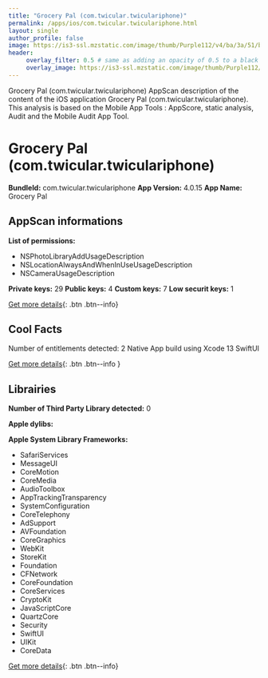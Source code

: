 ```yaml
---
title: "Grocery Pal (com.twicular.twiculariphone)"
permalink: /apps/ios/com.twicular.twiculariphone.html
layout: single
author_profile: false
image: https://is3-ssl.mzstatic.com/image/thumb/Purple112/v4/ba/3a/51/ba3a5137-22c3-5e41-6917-adb3685711a8/AppIcon-0-1x_U007emarketing-0-5-0-sRGB-85-220.png/512x512bb.jpg
header: 
     overlay_filter: 0.5 # same as adding an opacity of 0.5 to a black background
     overlay_image: https://is3-ssl.mzstatic.com/image/thumb/Purple112/v4/ba/3a/51/ba3a5137-22c3-5e41-6917-adb3685711a8/AppIcon-0-1x_U007emarketing-0-5-0-sRGB-85-220.png/512x512bb.jpg
---
```

Grocery Pal (com.twicular.twiculariphone) AppScan description of the content of the iOS application Grocery Pal (com.twicular.twiculariphone). This analysis is based on the Mobile App Tools : AppScore, static analysis, Audit and the Mobile Audit App Tool.

# Grocery Pal (com.twicular.twiculariphone)

**BundleId:** com.twicular.twiculariphone
**App Version:** 4.0.15
**App Name:** Grocery Pal


## AppScan informations 

**List of permissions:** 
- NSPhotoLibraryAddUsageDescription
- NSLocationAlwaysAndWhenInUseUsageDescription
- NSCameraUsageDescription
  
  
**Private keys:** 29
**Public keys:** 4
**Custom keys:** 7
**Low securit keys:** 1
  
[Get more details](/pricing.html){: .btn .btn--info}

## Cool Facts

Number of entitlements detected: 2
Native App
build using Xcode 13
SwiftUI
  
[Get more details](/pricing.html){: .btn .btn--info }

## Librairies 
**Number of Third Party Library detected:** 0


**Apple dylibs:**


**Apple System Library Frameworks:**
- SafariServices
- MessageUI
- CoreMotion
- CoreMedia
- AudioToolbox
- AppTrackingTransparency
- SystemConfiguration
- CoreTelephony
- AdSupport
- AVFoundation
- CoreGraphics
- WebKit
- StoreKit
- Foundation
- CFNetwork
- CoreFoundation
- CoreServices
- CryptoKit
- JavaScriptCore
- QuartzCore
- Security
- SwiftUI
- UIKit
- CoreData


  
[Get more details](/pricing.html){: .btn .btn--info}

